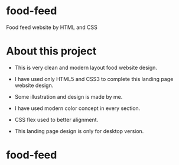 # food-feed
Food feed website by HTML and CSS
# About this project
- This is very clean and modern layout food website design.
- I have used only HTML5 and CSS3 to complete this landing page website design.
- Some illustration and design is made by me.

- I have used modern color concept in every section.
- CSS flex used to better alignment.
- This landing page design is only for desktop version.
# food-feed
